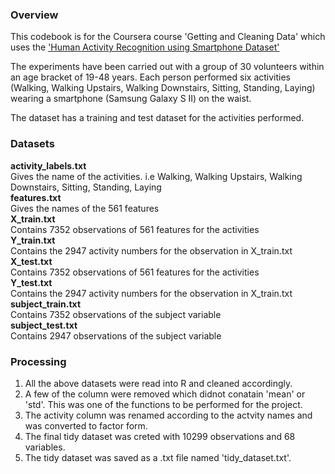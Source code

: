 <h3> Overview </h3>

This codebook is for the Coursera course 'Getting and Cleaning Data' which uses the ['Human Activity Recognition using Smartphone Dataset'](http://archive.ics.uci.edu/ml/datasets/Human+Activity+Recognition+Using+Smartphones)

The experiments have been carried out with a group of 30 volunteers within an age bracket of 19-48 years. Each person performed six activities (Walking, Walking Upstairs, Walking Downstairs, Sitting, Standing, Laying) wearing a smartphone (Samsung Galaxy S II) on the waist.

The dataset has a training and test dataset for the activities performed.

<h3> Datasets </h3>

<b> activity_labels.txt </b> </br>
Gives the name of the activities. i.e Walking, Walking Upstairs, Walking Downstairs, Sitting, Standing, Laying </br>
<b> features.txt </b> </br>
Gives the names of the 561 features </br>
<b> X_train.txt </b> </br>
Contains 7352 observations of 561 features for the activities</br>
<b> Y_train.txt </b> </br>
Contains the 2947 activity numbers for the observation in X_train.txt</br>
<b> X_test.txt </b> </br>
Contains 7352 observations of 561 features for the activities</br>
<b> Y_test.txt </b> </br>
Contains the 2947 activity numbers for the observation in X_train.txt</br>
<b> subject_train.txt </b> </br>
Contains 7352 observations of the subject variable</br>
<b> subject_test.txt </b> </br>
Contains 2947 observations of the subject variable</br>

<h3> Processing </h3>

1) All the above datasets were read into R and cleaned accordingly.</br>
2) A few of the column were removed which didnot conatain 'mean' or 'std'. This was one of the functions to be performed for the project.</br>
3) The activity column was renamed according to the actvity names and was converted to factor form.</br>
4) The final tidy dataset was creted with 10299 observations and 68 variables.</br>
5) The tidy dataset was saved as a .txt file named 'tidy_dataset.txt'.</br>
